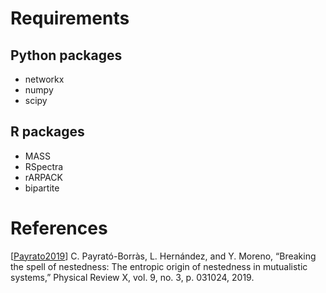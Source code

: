 # Requirements
## Python packages
* networkx
* numpy
* scipy
## R packages
* MASS
* RSpectra
* rARPACK
* bipartite

# References
[[Payrato2019](https://doi.org/10.1103/PhysRevX.9.031024)] C. Payrató-Borràs, L. Hernández, and Y. Moreno, “Breaking the spell of nestedness: The entropic origin of nestedness in mutualistic systems,” Physical Review X, vol. 9, no. 3, p. 031024, 2019.